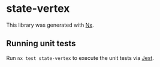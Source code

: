# state-vertex

This library was generated with [Nx](https://nx.dev).

## Running unit tests

Run `nx test state-vertex` to execute the unit tests via [Jest](https://jestjs.io).
